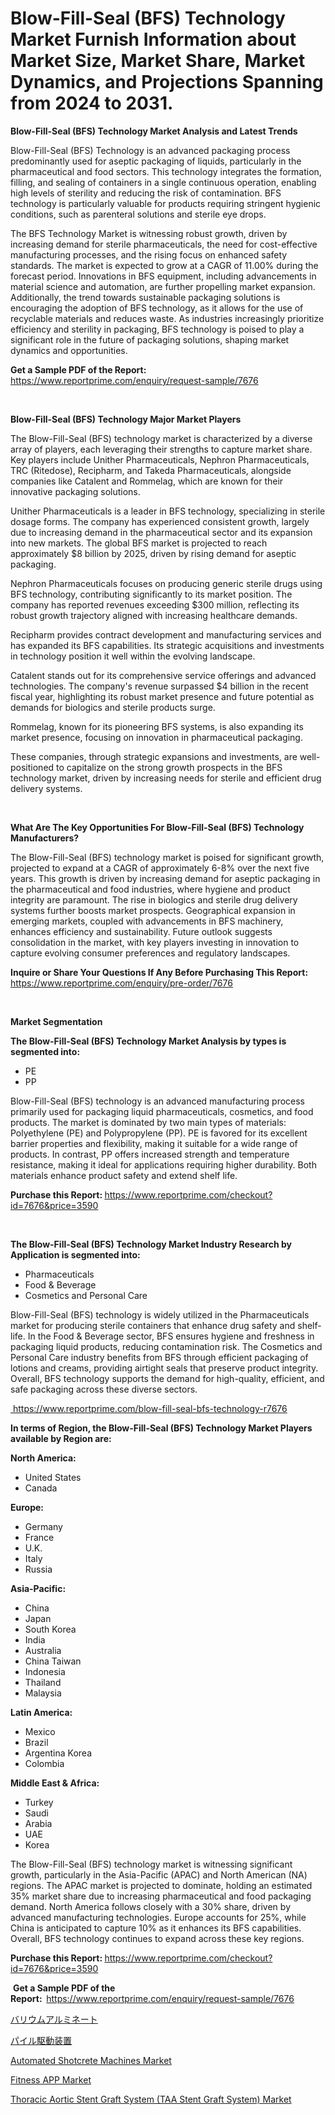<p><h1>Blow-Fill-Seal (BFS) Technology Market Furnish Information about Market Size, Market Share, Market Dynamics, and Projections Spanning from 2024 to 2031.</h1></p><p><strong>Blow-Fill-Seal (BFS) Technology Market Analysis and Latest Trends</strong></p>
<p><p>Blow-Fill-Seal (BFS) Technology is an advanced packaging process predominantly used for aseptic packaging of liquids, particularly in the pharmaceutical and food sectors. This technology integrates the formation, filling, and sealing of containers in a single continuous operation, enabling high levels of sterility and reducing the risk of contamination. BFS technology is particularly valuable for products requiring stringent hygienic conditions, such as parenteral solutions and sterile eye drops.</p><p>The BFS Technology Market is witnessing robust growth, driven by increasing demand for sterile pharmaceuticals, the need for cost-effective manufacturing processes, and the rising focus on enhanced safety standards. The market is expected to grow at a CAGR of 11.00% during the forecast period. Innovations in BFS equipment, including advancements in material science and automation, are further propelling market expansion. Additionally, the trend towards sustainable packaging solutions is encouraging the adoption of BFS technology, as it allows for the use of recyclable materials and reduces waste. As industries increasingly prioritize efficiency and sterility in packaging, BFS technology is poised to play a significant role in the future of packaging solutions, shaping market dynamics and opportunities.</p></p>
<p><strong>Get a Sample PDF of the Report:&nbsp;</strong> <a href="https://www.reportprime.com/enquiry/request-sample/7676">https://www.reportprime.com/enquiry/request-sample/7676</a></p>
<p>&nbsp;</p>
<p><strong>Blow-Fill-Seal (BFS) Technology Major Market Players</strong></p>
<p><p>The Blow-Fill-Seal (BFS) technology market is characterized by a diverse array of players, each leveraging their strengths to capture market share. Key players include Unither Pharmaceuticals, Nephron Pharmaceuticals, TRC (Ritedose), Recipharm, and Takeda Pharmaceuticals, alongside companies like Catalent and Rommelag, which are known for their innovative packaging solutions.</p><p>Unither Pharmaceuticals is a leader in BFS technology, specializing in sterile dosage forms. The company has experienced consistent growth, largely due to increasing demand in the pharmaceutical sector and its expansion into new markets. The global BFS market is projected to reach approximately $8 billion by 2025, driven by rising demand for aseptic packaging.</p><p>Nephron Pharmaceuticals focuses on producing generic sterile drugs using BFS technology, contributing significantly to its market position. The company has reported revenues exceeding $300 million, reflecting its robust growth trajectory aligned with increasing healthcare demands.</p><p>Recipharm provides contract development and manufacturing services and has expanded its BFS capabilities. Its strategic acquisitions and investments in technology position it well within the evolving landscape.</p><p>Catalent stands out for its comprehensive service offerings and advanced technologies. The company's revenue surpassed $4 billion in the recent fiscal year, highlighting its robust market presence and future potential as demands for biologics and sterile products surge.</p><p>Rommelag, known for its pioneering BFS systems, is also expanding its market presence, focusing on innovation in pharmaceutical packaging.</p><p>These companies, through strategic expansions and investments, are well-positioned to capitalize on the strong growth prospects in the BFS technology market, driven by increasing needs for sterile and efficient drug delivery systems.</p></p>
<p>&nbsp;</p>
<p><strong>What Are The Key Opportunities For Blow-Fill-Seal (BFS) Technology Manufacturers?</strong></p>
<p><p>The Blow-Fill-Seal (BFS) technology market is poised for significant growth, projected to expand at a CAGR of approximately 6-8% over the next five years. This growth is driven by increasing demand for aseptic packaging in the pharmaceutical and food industries, where hygiene and product integrity are paramount. The rise in biologics and sterile drug delivery systems further boosts market prospects. Geographical expansion in emerging markets, coupled with advancements in BFS machinery, enhances efficiency and sustainability. Future outlook suggests consolidation in the market, with key players investing in innovation to capture evolving consumer preferences and regulatory landscapes.</p></p>
<p><strong>Inquire or Share Your Questions If Any Before Purchasing This Report:</strong> <a href="https://www.reportprime.com/enquiry/pre-order/7676">https://www.reportprime.com/enquiry/pre-order/7676</a></p>
<p>&nbsp;</p>
<p><strong>Market Segmentation</strong></p>
<p><strong>The Blow-Fill-Seal (BFS) Technology Market Analysis by types is segmented into:</strong></p>
<p><ul><li>PE</li><li>PP</li></ul></p>
<p><p>Blow-Fill-Seal (BFS) technology is an advanced manufacturing process primarily used for packaging liquid pharmaceuticals, cosmetics, and food products. The market is dominated by two main types of materials: Polyethylene (PE) and Polypropylene (PP). PE is favored for its excellent barrier properties and flexibility, making it suitable for a wide range of products. In contrast, PP offers increased strength and temperature resistance, making it ideal for applications requiring higher durability. Both materials enhance product safety and extend shelf life.</p></p>
<p><strong>Purchase this Report:&nbsp;</strong><a href="https://www.reportprime.com/checkout?id=7676&price=3590">https://www.reportprime.com/checkout?id=7676&price=3590</a></p>
<p>&nbsp;</p>
<p><strong>The Blow-Fill-Seal (BFS) Technology Market Industry Research by Application is segmented into:</strong></p>
<p><ul><li>Pharmaceuticals</li><li>Food & Beverage</li><li>Cosmetics and Personal Care</li></ul></p>
<p><p>Blow-Fill-Seal (BFS) technology is widely utilized in the Pharmaceuticals market for producing sterile containers that enhance drug safety and shelf-life. In the Food & Beverage sector, BFS ensures hygiene and freshness in packaging liquid products, reducing contamination risk. The Cosmetics and Personal Care industry benefits from BFS through efficient packaging of lotions and creams, providing airtight seals that preserve product integrity. Overall, BFS technology supports the demand for high-quality, efficient, and safe packaging across these diverse sectors.</p></p>
<p><a href="https://www.reportprime.com/blow-fill-seal-bfs-technology-r7676">&nbsp;https://www.reportprime.com/blow-fill-seal-bfs-technology-r7676</a></p>
<p><strong>In terms of Region, the Blow-Fill-Seal (BFS) Technology Market Players available by Region are:</strong></p>
<p>
    <p> <strong> North America: </strong>
        <ul>
            <li>United States</li>
            <li>Canada</li>
        </ul>
        </p> 
    <p> <strong> Europe: </strong>
        <ul>
            <li>Germany</li>
            <li>France</li>
            <li>U.K.</li>
            <li>Italy</li>
            <li>Russia</li>
        </ul>
        </p> 
    <p> <strong> Asia-Pacific: </strong>
        <ul>
            <li>China</li>
            <li>Japan</li>
            <li>South Korea</li>
            <li>India</li>
            <li>Australia</li>
            <li>China Taiwan</li>
            <li>Indonesia</li>
            <li>Thailand</li>
            <li>Malaysia</li>
        </ul>
        </p> 
    <p> <strong> Latin America: </strong>
        <ul>
            <li>Mexico</li>
            <li>Brazil</li>
            <li>Argentina Korea</li>
            <li>Colombia</li>
        </ul>
        </p> 
    <p> <strong> Middle East & Africa: </strong>
        <ul>
            <li>Turkey</li>
            <li>Saudi</li>
            <li>Arabia</li>
            <li>UAE</li>
            <li>Korea</li>
        </ul>
    </p>
    </p>
<p><p>The Blow-Fill-Seal (BFS) technology market is witnessing significant growth, particularly in the Asia-Pacific (APAC) and North American (NA) regions. The APAC market is projected to dominate, holding an estimated 35% market share due to increasing pharmaceutical and food packaging demand. North America follows closely with a 30% share, driven by advanced manufacturing technologies. Europe accounts for 25%, while China is anticipated to capture 10% as it enhances its BFS capabilities. Overall, BFS technology continues to expand across these key regions.</p></p>
<p><strong>Purchase this Report: </strong><a href="https://www.reportprime.com/checkout?id=7676&price=3590">https://www.reportprime.com/checkout?id=7676&price=3590</a></p>
<p>&nbsp;<strong>Get a Sample PDF of the Report:&nbsp;&nbsp;</strong><a href="https://www.reportprime.com/enquiry/request-sample/7676">https://www.reportprime.com/enquiry/request-sample/7676</a></p>
<p><strong></strong></p>
<p><p><a href="https://medium.com/@durgin521/%E3%82%B0%E3%83%AD%E3%83%BC%E3%83%90%E3%83%AB%E3%83%90%E3%83%AA%E3%82%A6%E3%83%A0%E3%82%A2%E3%83%AB%E3%83%9F%E3%83%8D%E3%83%BC%E3%83%88%E5%B8%82%E5%A0%B4%E5%88%86%E6%9E%90-%E4%B8%BB%E8%A6%81%E5%B8%82%E5%A0%B4%E5%8B%95%E5%90%91%E3%81%A8%E5%B0%86%E6%9D%A5%E4%BA%88%E6%B8%AC-2024%E5%B9%B4-2031%E5%B9%B4-ed6151f3cb28">バリウムアルミネート</a></p><p><a href="https://medium.com/@maudabbott7/pile-driving-equipment-market-%E3%81%AE%E3%82%B0%E3%83%AD%E3%83%BC%E3%83%90%E3%83%AB%E5%B8%82%E5%A0%B4%E6%A6%82%E8%A6%81%E3%81%AF-%E4%B8%96%E7%95%8C%E3%81%8A%E3%82%88%E3%81%B3%E4%B8%BB%E8%A6%81%E5%B8%82%E5%A0%B4%E3%81%AB%E3%81%8A%E3%81%91%E3%82%8B%E6%A5%AD%E7%95%8C%E3%81%AB%E5%BD%B1%E9%9F%BF%E3%82%92%E4%B8%8E%E3%81%88%E3%82%8B%E4%B8%BB%E8%A6%81%E3%81%AA%E3%83%88%E3%83%AC%E3%83%B3%E3%83%89%E3%81%AB%E3%81%A4%E3%81%84%E3%81%A6-%E7%8B%AC%E8%87%AA%E3%81%AE%E8%A6%96%E7%82%B9%E3%82%92%E6%8F%90%E4%BE%9B%E3%81%97%E3%81%BE%E3%81%99-991995900b16">パイル駆動装置</a></p><p><a href="https://github.com/SamiaChowdhury801/Market-Research-Report-List-1/blob/main/automated-shotcrete-machines-market.md">Automated Shotcrete Machines Market</a></p><p><a href="https://www.linkedin.com/pulse/fitness-app-market-forecast-global-trends-analysis-from-2024-2031-opcle?trackingId=p95JnPj6Rem7b7rH9Ba%2FZQ%3D%3D">Fitness APP Market</a></p><p><a href="https://medium.com/@boboko938_76821/insights-into-the-thoracic-aortic-stent-graft-system-taa-stent-graft-system-market-size-which-is-e0d77b620dc8">Thoracic Aortic Stent Graft System (TAA Stent Graft System) Market</a></p></p>